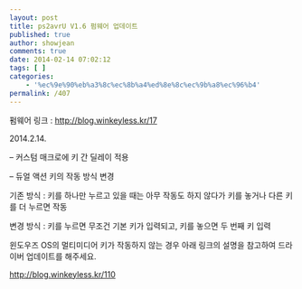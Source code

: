 ```yaml
---
layout: post
title: ps2avrU V1.6 펌웨어 업데이트
published: true
author: showjean
comments: true
date: 2014-02-14 07:02:12
tags: [ ]
categories:
    - '%ec%9e%90%eb%a3%8c%ec%8b%a4%ed%8e%8c%ec%9b%a8%ec%96%b4'
permalink: /407
---
```

펌웨어 링크 : http://blog.winkeyless.kr/17





2014.2.14.



&#8211; 커스텀 매크로에 키 간 딜레이 적용

&#8211; 듀얼 액션 키의 작동 방식 변경&nbsp;

기존 방식 : 키를 하나만 누르고 있을 때는 아무 작동도 하지 않다가 키를 놓거나 다른 키를 더 누르면 작동

변경 방식 : 키를 누르면 무조건 기본 키가 입력되고, 키를 놓으면 두 번째 키 입력











윈도우즈 OS의 멀티미디어 키가 작동하지 않는 경우 아래 링크의 설명을 참고하여 드라이버 업데이트를 해주세요.



http://blog.winkeyless.kr/110